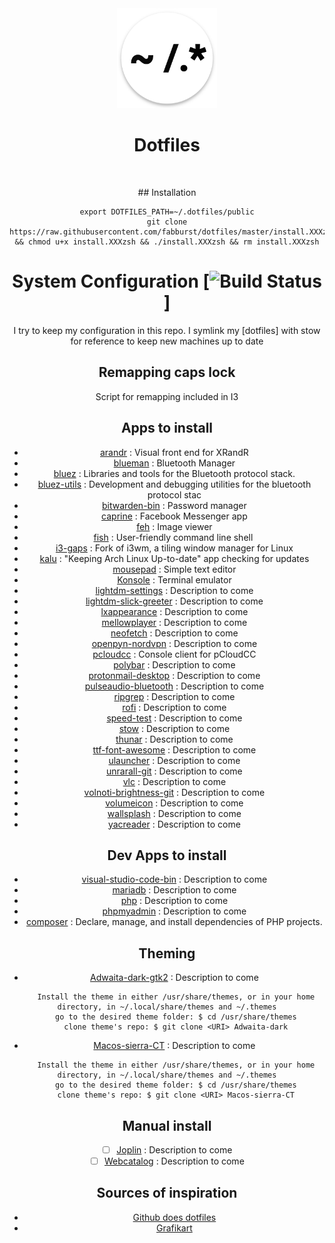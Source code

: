 <div>
<p align="center"><br><br> <img src="https://github.com/fabburst/dotfiles/blob/master/Fab's%20dotfiles.png"width="160px"> </p>

<h1 align="center"> Dotfiles </h1> <div align="center"> <a 

<p align="center"> <br> 
    </p>
<div/>
## Installation

```
export DOTFILES_PATH=~/.dotfiles/public
git clone https://raw.githubusercontent.com/fabburst/dotfiles/master/install.XXXzsh && chmod u+x install.XXXzsh && ./install.XXXzsh && rm install.XXXzsh
```
<!-- -->
# System Configuration [![Build Status](https://travis-ci.org/joemccann/dillinger.svg?branch=master)]

I try to keep my configuration in this repo. I symlink my [dotfiles] with stow for reference to keep new machines up to date
<!-- -->
## Remapping caps lock

Script for remapping included in I3
<!-- -->
## Apps to install

- [arandr](https://aur.archlinux.org/packages/arandr-git/) : Visual front end for XRandR
- [blueman](https://aur.archlinux.org/packages/blueman-git/) : Bluetooth Manager
- [bluez](https://aur.archlinux.org/packages/bluez-git/) : Libraries and tools for the Bluetooth protocol stack.
- [bluez-utils](https://#) : Development and debugging utilities for the bluetooth protocol stac
- [bitwarden-bin](https://aur.archlinux.org/packages/bitwarden-bin/) : Password manager
- [caprine](https://github.com/sindresorhus/caprine) : Facebook Messenger app
- [feh](https://github.com/derf/feh) : Image viewer
- [fish](https://github.com/fish-shell/fish-shell) : User-friendly command line shell 
- [i3-gaps](https://github.com/Airblader/i3) : Fork of i3wm, a tiling window manager for Linux
- [kalu](https://github.com/jjk-jacky/kalu) : "Keeping Arch Linux Up-to-date" app checking for updates
- [mousepad](https://github.com/codebrainz/mousepad) : Simple text editor
- [Konsole](https://github.com/KDE/konsole) : Terminal emulator
- [lightdm-settings](https://#) : Description to come
- [lightdm-slick-greeter](https://#) : Description to come
- [lxappearance](https://#) : Description to come
- [mellowplayer](https://#) : Description to come
- [neofetch](https://#) : Description to come
- [openpyn-nordvpn](https://#) : Description to come
- [pcloudcc](https://github.com/pcloudcom/console-client/tree/master/pCloudCC) : Console client for pCloudCC
- [polybar](https://#) : Description to come
- [protonmail-desktop](https://#) : Description to come
- [pulseaudio-bluetooth](https://#) : Description to come
- [ripgrep](https://#) : Description to come
- [rofi](https://#) : Description to come
- [speed-test](https://#) : Description to come
- [stow](https://#) : Description to come
- [thunar](https://#) : Description to come
- [ttf-font-awesome](https://#) : Description to come
- [ulauncher](https://#) : Description to come
- [unrarall-git](https://#) : Description to come
- [vlc](https://#) : Description to come
- [volnoti-brightness-git](https://#) : Description to come
- [volumeicon](https://#) : Description to come
- [wallsplash](https://#) : Description to come
- [yacreader](https://#) : Description to come
<!-- -->
## Dev Apps to install

- [visual-studio-code-bin](https://#) : Description to come
- [mariadb](https://#) : Description to come
- [php](https://#) : Description to come
- [phpmyadmin](https://#) : Description to come
- [composer](https://github.com/composer/composer) : Declare, manage, and install dependencies of PHP projects.
<!-- -->
## Theming

- [Adwaita-dark-gtk2](https://github.com/axxapy/Adwaita-dark-gtk2) : Description to come
```
    Install the theme in either /usr/share/themes, or in your home directory, in ~/.local/share/themes and ~/.themes
    go to the desired theme folder: $ cd /usr/share/themes
    clone theme's repo: $ git clone <URI> Adwaita-dark
```
- [Macos-sierra-CT](https://github.com/zayronxio/Macos-sierra-CT2) : Description to come
```
    Install the theme in either /usr/share/themes, or in your home directory, in ~/.local/share/themes and ~/.themes
    go to the desired theme folder: $ cd /usr/share/themes
    clone theme's repo: $ git clone <URI> Macos-sierra-CT
```
<!-- -->
## Manual install

- [ ] [Joplin](https://joplin.cozic.net/) : Description to come
- [ ] [Webcatalog](https://getwebcatalog.com/) : Description to come
<!-- -->
## Sources of inspiration
- [Github does dotfiles](http://dotfiles.github.io/)
- [Grafikart](https://github.com/grafikart/dotfiles)
